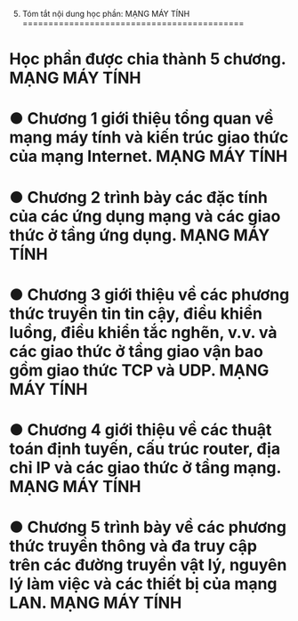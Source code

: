 5. Tóm tắt nội dung học phần: MẠNG MÁY TÍNH
===========================================

Học phần được chia thành 5 chương. MẠNG MÁY TÍNH
================================================

● Chương 1 giới thiệu tổng quan về mạng máy tính và kiến trúc giao thức của mạng Internet. MẠNG MÁY TÍNH
========================================================================================================

● Chương 2 trình bày các đặc tính của các ứng dụng mạng và các giao thức ở tầng ứng dụng. MẠNG MÁY TÍNH
=======================================================================================================

● Chương 3 giới thiệu về các phương thức truyền tin tin cậy, điều khiển luồng, điều khiển tắc nghẽn, v.v. và các giao thức ở tầng giao vận bao gồm giao thức TCP và UDP. MẠNG MÁY TÍNH
======================================================================================================================================================================================

● Chương 4 giới thiệu về các thuật toán định tuyến, cấu trúc router, địa chỉ IP và các giao thức ở tầng mạng. MẠNG MÁY TÍNH
===========================================================================================================================

● Chương 5 trình bày về các phương thức truyền thông và đa truy cập trên các đường truyền vật lý, nguyên lý làm việc và các thiết bị của mạng LAN. MẠNG MÁY TÍNH
================================================================================================================================================================

